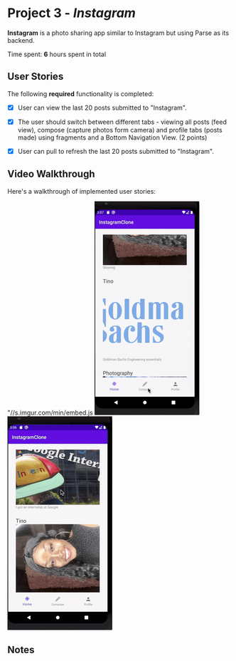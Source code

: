 # Project 3 - *Instagram*

**Instagram** is a photo sharing app similar to Instagram but using Parse as its backend.

Time spent: **6** hours spent in total

## User Stories

The following **required** functionality is completed:

- [x] User can view the last 20 posts submitted to "Instagram".
- [x] The user should switch between different tabs - viewing all posts (feed view), compose (capture photos form camera) and profile tabs (posts made) using fragments and a Bottom Navigation View. (2 points)
- [x] User can pull to refresh the last 20 posts submitted to "Instagram".



## Video Walkthrough

Here's a walkthrough of implemented user stories:

"//s.imgur.com/min/embed.js
<img src='instagramA.gif' title='Video Walkthrough' width='' alt='Video Walkthrough' />
<img src='instagramB.gif' title='Video Walkthrough' width='' alt='Video Walkthrough' />



## Notes
